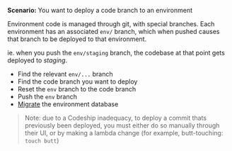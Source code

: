 **Scenario:** You want to deploy a code branch to an environment

Environment code is managed through git, with special branches. Each environment has an associated `env/` branch, which when pushed causes that branch to be deployed to that environment.

ie. when you push the `env/staging` branch, the codebase at that point gets deployed to *staging*.

- Find the relevant `env/...` branch
- Find the code branch you want to deploy
- Reset the `env` branch to the code branch
- Push the `env` branch
- [Migrate](../process/Migration.md) the environment database

> Note: due to a Codeship inadequacy, to deploy a commit thats previously been deployed, you must either do so manually through their UI, or by making a lambda change (for example, butt-touching: `touch butt`)
